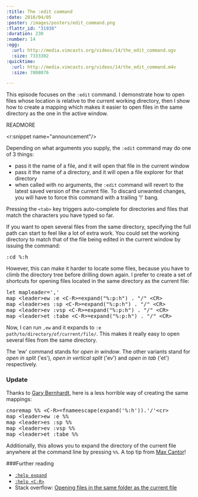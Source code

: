 ```yaml
--- 
:title: The :edit command
:date: 2010/04/05
:poster: /images/posters/edit_command.png
:flattr_id: "31938"
:duration: 230
:number: 14
:ogg: 
  :url: http://media.vimcasts.org/videos/14/the_edit_command.ogv
  :size: 7333302
:quicktime: 
  :url: http://media.vimcasts.org/videos/14/the_edit_command.m4v
  :size: 7808076

---
```


This episode focuses on the `:edit` command. I demonstrate how to open files whose location is relative to the current working directory, then I show how to create a mapping which makes it easier to open files in the same directory as the one in the active window.


READMORE

<r:snippet name="announcement"/>

Depending on what arguments you supply, the `:edit` command may do one of 3 things:

* pass it the name of a file, and it will open that file in the current window
* pass it the name of a directory, and it will open a file explorer for that directory
* when called with no arguments, the `:edit` command will revert to the latest saved version of the current file. To discard unwanted changes, you will have to force this command with a trailing '!' bang.

Pressing the `<tab>` key triggers auto-complete for directories and files that match the characters you have typed so far.

If you want to open several files from the same directory, specifying the full path can start to feel like a lot of extra work. You could set the working directory to match that of the file being edited in the current window by issuing the command:

<pre class="brush: vimscript">
:cd %:h
</pre>

However, this can make it harder to locate some files, because you have to climb the directory tree before drilling down again. I prefer to create a set of shortcuts for opening files located in the same directory as the current file:

<pre class="brush: vimscript">
let mapleader=&#x27;,&#x27;
map &lt;leader&gt;ew :e &lt;C-R&gt;=expand(&quot;%:p:h&quot;) . &quot;/&quot; &lt;CR&gt;
map &lt;leader&gt;es :sp &lt;C-R&gt;=expand(&quot;%:p:h&quot;) . &quot;/&quot; &lt;CR&gt;
map &lt;leader&gt;ev :vsp &lt;C-R&gt;=expand(&quot;%:p:h&quot;) . &quot;/&quot; &lt;CR&gt;
map &lt;leader&gt;et :tabe &lt;C-R&gt;=expand(&quot;%:p:h&quot;) . &quot;/&quot; &lt;CR&gt;
</pre>

Now, I can run `,ew` and it expands to `:e path/to/directory/of/current/file/`. This makes it really easy to open several files from the same directory.

The 'ew' command stands for *open in window*. The other variants stand for *open in split* ('es'), *open in vertical split* ('ev') and *open in tab* ('et') respectively.

### Update

Thanks to [Gary Bernhardt][gb], here is a less horrible way of creating the same mappings:

<pre class="brush: vimscript">
cnoremap %% &lt;C-R&gt;=fnameescape(expand('%:h')).'/'&lt;cr&gt;
map &lt;leader&gt;ew :e %%
map &lt;leader&gt;es :sp %%
map &lt;leader&gt;ev :vsp %%
map &lt;leader&gt;et :tabe %%
</pre>

Additionally, this allows you to expand the directory of the current file anywhere at the command line by pressing `%%`. A top tip from [Max Cantor][mc]!

###Further reading

* [`:help expand`][expand]
* [`:help <C-R>`][reg]
* Stack overflow: [Opening files in the same folder as the current file][stack]

[stack]: http://stackoverflow.com/questions/1708623/opening-files-in-the-same-folder-as-the-current-file-in-vim/1708936#1708936
[expand]: http://vimdoc.sourceforge.net/htmldoc/eval.html#expand%28%29
[reg]: http://vimdoc.sourceforge.net/htmldoc/cmdline.html#c_CTRL-R
[gb]: http://twitter.com/garybernhardt/status/40292706609532928
[mc]: http://twitter.com/mcantor/status/39157786981957632
